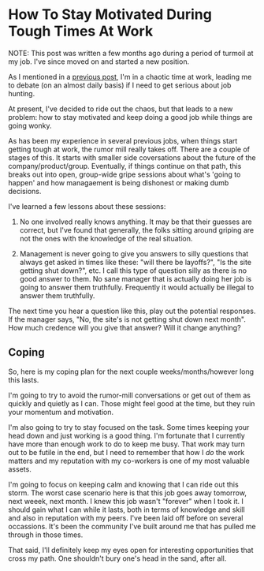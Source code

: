 # How To Stay Motivated During Tough Times At Work

NOTE: This post was written a few months ago during a period of turmoil at my job.  I've since moved on and started a new position.

As I mentioned in a <a href="https://www.snowboardingcoder.com/coding/2018/01/24/should-i-stay-or-should-i-go-now/">previous post</a>, I'm in a chaotic time at work, leading me to debate (on an almost daily basis) if I need to get serious about job hunting.

At present, I've decided to ride out the chaos, but that leads to a new problem: how to stay motivated and keep doing a good job while things are going wonky.

As has been my experience in several previous jobs, when things start getting tough at work, the rumor mill really takes off.   There are a couple of stages of this.  It starts with smaller side coversations about the future of the company/product/group.  Eventually, if things continue on that path, this breaks out into open, group-wide gripe sessions about what's 'going to happen' and how managaement is being dishonest or making dumb decisions.

I've learned a few lessons about these sessions:

1) No one involved really knows anything. It may be that their guesses are correct, but I've found that generally, the folks sitting around griping are not the ones with the knowledge of the real situation.

2) Management is never going to give you answers to silly questions that always get asked in times like these: "will there be layoffs?", "Is the site getting shut down?", etc.  I call this type of question silly as there is no good answer to them.  No sane manager that is actually doing her job is going to answer them truthfully.  Frequently it would actually be illegal to answer them truthfully.

The next time you hear a question like this, play out the potential responses.  If the manager says, "No, the site's is not getting shut down next month".  How much credence will you give that answer?  Will it change anything?

## Coping

So, here is my coping plan for the next couple weeks/months/however long this lasts.

I'm going to try to avoid the rumor-mill conversations or get out of them as quickly and quietly as I can.  Those might feel good at the time, but they ruin your momentum and motivation.

I'm also going to try to stay focused on the task.  Some times keeping your head down and just working is a good thing.  I'm fortunate that I currently have more than enough work to do to keep me busy.  That work may turn out to be futile in the end, but I need to remember that how I *do* the work matters and my reputation with my co-workers is one of my most valuable assets.

I'm going to focus on keeping calm and knowing that I can ride out this storm.  The worst case scenario here is that this job goes away tomorrow, next weeek, next month.  I knew this job wasn't "forever" when I took it.  I should gain what I can while it lasts, both in terms of knowledge and skill and also in reputation with my peers.   I've been laid off before on several occassions.  It's been the community I've built around me that has pulled me through in those times.

That said, I'll definitely keep my eyes open for interesting opportunities that cross my path.  One shouldn't bury one's head in the sand, after all.
